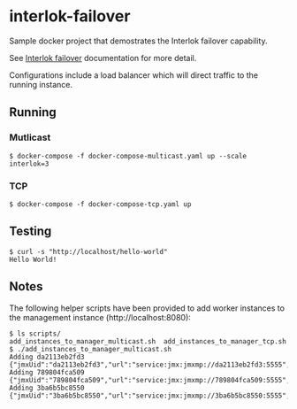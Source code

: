# interlok-failover

Sample docker project that demostrates the Interlok failover capability.

See [Interlok failover](http://interlok.adaptris.net/interlok-docs/advanced-failover.html) documentation for more detail.

Configurations include a load balancer which will direct traffic to the running instance.

## Running

### Mutlicast

```
$ docker-compose -f docker-compose-multicast.yaml up --scale interlok=3
```

### TCP

```
$ docker-compose -f docker-compose-tcp.yaml up
```

## Testing

```
$ curl -s "http://localhost/hello-world"
Hello World!
```

## Notes

The following helper scripts have been provided to add worker instances to the management instance (http://localhost:8080):

```
$ ls scripts/
add_instances_to_manager_multicast.sh  add_instances_to_manager_tcp.sh
$ ./add_instances_to_manager_multicast.sh
Adding da2113eb2fd3
{"jmxUid":"da2113eb2fd3","url":"service:jmx:jmxmp://da2113eb2fd3:5555","name":"da2113eb2fd3"}
Adding 789804fca509
{"jmxUid":"789804fca509","url":"service:jmx:jmxmp://789804fca509:5555","name":"789804fca509"}
Adding 3ba6b5bc8550
{"jmxUid":"3ba6b5bc8550","url":"service:jmx:jmxmp://3ba6b5bc8550:5555","name":"3ba6b5bc8550"}
```
